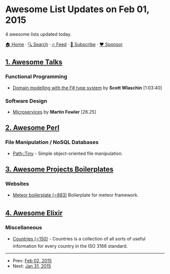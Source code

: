 # Awesome List Updates on Feb 01, 2015

4 awesome lists updated today.

[🏠 Home](/README.md) · [🔍 Search](https://www.trackawesomelist.com/search/) · [🔥 Feed](https://www.trackawesomelist.com/rss.xml) · [📮 Subscribe](https://trackawesomelist.us17.list-manage.com/subscribe?u=d2f0117aa829c83a63ec63c2f&id=36a103854c) · [❤️  Sponsor](https://github.com/sponsors/theowenyoung)



## [1. Awesome Talks](/content/JanVanRyswyck/awesome-talks/README.md)

### Functional Programming

*   [Domain modelling with the F# type system](http://vimeo.com/97507575) by **Scott Wlaschin** \[1:03:40]

### Software Design

*   [Microservices](https://www.youtube.com/watch?v=wgdBVIX9ifA) by **Martin Fowler** \[26.25]

## [2. Awesome Perl](/content/hachiojipm/awesome-perl/README.md)

### File Manipulation / NoSQL Databases

*   [Path::Tiny](https://metacpan.org/pod/Path::Tiny) - Simple object-oriented file manipulation.

## [3. Awesome Projects Boilerplates](/content/melvin0008/awesome-projects-boilerplates/README.md)

### Websites

*   [Meteor boilerplate (⭐883)](https://github.com/Differential/meteor-boilerplate) Boilerplate for meteor framework.

## [4. Awesome Elixir](/content/h4cc/awesome-elixir/README.md)

### Miscellaneous

*   [Countries (⭐150)](https://github.com/SebastianSzturo/countries) - Countries is a collection of all sorts of useful information for every country in the ISO 3166 standard.

---

- Prev: [Feb 02, 2015](/content/2015/02/02/README.md)
- Next: [Jan 31, 2015](/content/2015/01/31/README.md)